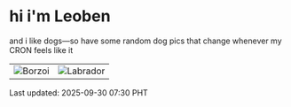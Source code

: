 # hi i'm Leoben

and i like dogs—so have some random dog pics that change whenever my CRON feels like it

|  |  |
|--------|----------|
| ![Borzoi](https://random-dog-vercel.vercel.app/api/random-borzoi?v=1759188602) | ![Labrador](https://random-dog-vercel.vercel.app/api/random-labrador?v=1759188602) |

Last updated: 2025-09-30 07:30 PHT
